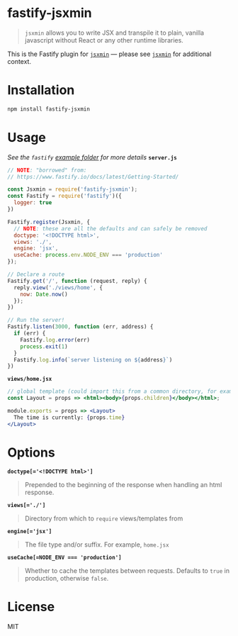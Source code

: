 # fastify-jsxmin
> `jsxmin` allows you to write JSX and transpile it to plain, vanilla javascript without React or any other runtime libraries.

This is the Fastify plugin for [`jsxmin`](https://www.npmjs.com/package/jsxmin) &mdash; please see [`jsxmin`](../../README.md) for additional context.

Installation
============

```bash
npm install fastify-jsxmin
```

Usage
=====
*See the `fastify` [example folder](../../examples/fastify) for more details*
**`server.js`**
```javascript
// NOTE: "borrowed" from:
// https://www.fastify.io/docs/latest/Getting-Started/

const Jsxmin = require('fastify-jsxmin');
const Fastify = require('fastify')({
  logger: true
})

Fastify.register(Jsxmin, {
  // NOTE: these are all the defaults and can safely be removed
  doctype: '<!DOCTYPE html>',
  views: './',
  engine: 'jsx',
  useCache: process.env.NODE_ENV === 'production'
});

// Declare a route
Fastify.get('/', function (request, reply) {
  reply.view('./views/home', {
    now: Date.now()
  });
})

// Run the server!
Fastify.listen(3000, function (err, address) {
  if (err) {
    Fastify.log.error(err)
    process.exit(1)
  }
  Fastify.log.info(`server listening on ${address}`)
})
```

**`views/home.jsx`**
```jsx
// global template (could import this from a common directory, for example)
const Layout = props => <html><body>{props.children}</body></html>;

module.exports = props => <Layout>
  The time is currently: {props.time}
</Layout>
```

Options
=======
**`doctype[='<!DOCTYPE html>']`**
> Prepended to the beginning of the response when handling an html response.

**`views[='./']`**
> Directory from which to `require` views/templates from

**`engine[='jsx']`**
> The file type and/or suffix. For example, `home.jsx`

**`useCache[=NODE_ENV === 'production']`**
> Whether to cache the templates between requests. Defaults to `true` in production, otherwise `false`.

License
=======
MIT
